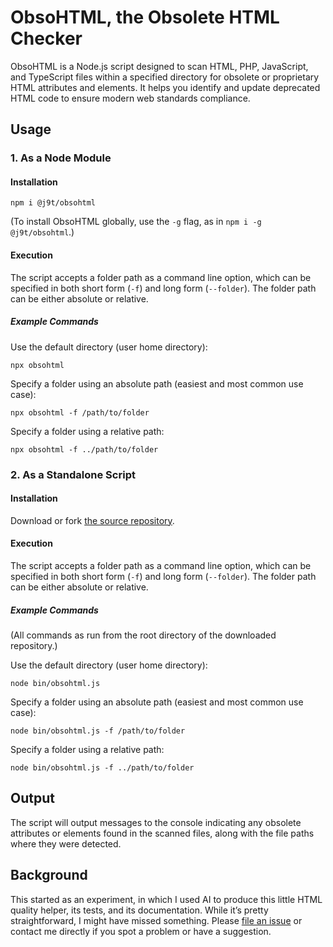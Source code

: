 # ObsoHTML, the Obsolete HTML Checker

ObsoHTML is a Node.js script designed to scan HTML, PHP, JavaScript, and TypeScript files within a specified directory for obsolete or proprietary HTML attributes and elements. It helps you identify and update deprecated HTML code to ensure modern web standards compliance.

## Usage

### 1. As a Node Module

#### Installation

```console
npm i @j9t/obsohtml
```

(To install ObsoHTML globally, use the `-g` flag, as in `npm i -g @j9t/obsohtml`.)

#### Execution

The script accepts a folder path as a command line option, which can be specified in both short form (`-f`) and long form (`--folder`). The folder path can be either absolute or relative.

##### Example Commands

Use the default directory (user home directory):

```console
npx obsohtml
```

Specify a folder using an absolute path (easiest and most common use case):

```console
npx obsohtml -f /path/to/folder
```

Specify a folder using a relative path:

```console
npx obsohtml -f ../path/to/folder
```

### 2. As a Standalone Script

#### Installation

Download or fork [the source repository](https://github.com/j9t/obsohtml).

#### Execution

The script accepts a folder path as a command line option, which can be specified in both short form (`-f`) and long form (`--folder`). The folder path can be either absolute or relative.

##### Example Commands

(All commands as run from the root directory of the downloaded repository.)

Use the default directory (user home directory):

```console
node bin/obsohtml.js
```

Specify a folder using an absolute path (easiest and most common use case):

```console
node bin/obsohtml.js -f /path/to/folder
```

Specify a folder using a relative path:

```console
node bin/obsohtml.js -f ../path/to/folder
```

## Output

The script will output messages to the console indicating any obsolete attributes or elements found in the scanned files, along with the file paths where they were detected.

## Background

This started as an experiment, in which I used AI to produce this little HTML quality helper, its tests, and its documentation. While it’s pretty straightforward, I might have missed something. Please [file an issue](https://github.com/j9t/obsohtml/issues) or contact me directly if you spot a problem or have a suggestion.